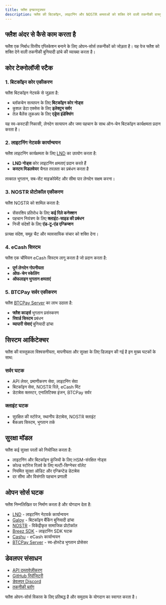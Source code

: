 ```yaml
---
title: फ्लैश इन्फ्रास्ट्रक्चर
description: फ्लैश की बिटकॉइन, लाइटनिंग और NOSTR क्षमताओं को शक्ति देने वाली तकनीकी वास्तुकला के बारे में जानें
---
```


## फ्लैश अंदर से कैसे काम करता है

फ्लैश एक निर्बाध वित्तीय एप्लिकेशन बनाने के लिए ओपन-सोर्स तकनीकों को जोड़ता है। यह पेज फ्लैश को शक्ति देने वाली तकनीकी बुनियादी ढांचे की व्याख्या करता है।

## कोर टेक्नोलॉजी स्टैक

### 1. बिटकॉइन कोर एकीकरण

फ्लैश बिटकॉइन नेटवर्क से जुड़ता है:
- ब्लॉकचेन सत्यापन के लिए **बिटकॉइन कोर नोड्स**
- कुशल डेटा एक्सेस के लिए **इलेक्ट्रम सर्वर**
- तेज़ बैलेंस लुकअप के लिए **एड्रेस इंडेक्सिंग**

यह स्व-कस्टडी निकासी, लेनदेन सत्यापन और जमा पहचान के साथ ऑन-चेन बिटकॉइन कार्यक्षमता प्रदान करता है।

### 2. लाइटनिंग नेटवर्क कार्यान्वयन

फ्लैश लाइटनिंग कार्यक्षमता के लिए [LND](https://github.com/lightningnetwork/lnd) का उपयोग करता है:

- **LND नोड्स** कोर लाइटनिंग क्षमताएं प्रदान करते हैं
- **कस्टम मिडलवेयर** चैनल तरलता का प्रबंधन करता है

तत्काल भुगतान, सब-सेंट माइक्रोपेमेंट और सीमा पार लेनदेन सक्षम करना।

### 3. NOSTR प्रोटोकॉल एकीकरण

फ्लैश NOSTR को शामिल करता है:
- सेंसरशिप प्रतिरोध के लिए **कई रिले कनेक्शन**
- पहचान नियंत्रण के लिए **क्लाइंट-साइड की प्रबंधन**
- निजी संदेशों के लिए **एंड-टू-एंड एन्क्रिप्शन**

प्रत्यक्ष संदेश, समूह चैट और व्यावसायिक संचार को शक्ति देना।

### 4. eCash सिस्टम

फ्लैश एक चौमियन eCash सिस्टम लागू करता है जो प्रदान करता है:
- **पूर्ण लेनदेन गोपनीयता**
- **ऑफ-चेन स्केलिंग**
- **ऑफलाइन भुगतान क्षमताएं**

### 5. BTCPay सर्वर एकीकरण

फ्लैश [BTCPay Server](https://btcpayserver.org/) का लाभ उठाता है:
- **फ्लैश कार्ड्स** भुगतान प्रसंस्करण
- **रिवार्ड सिस्टम** प्रबंधन
- **व्यापारी सेवाएं** बुनियादी ढांचा

## सिस्टम आर्किटेक्चर

फ्लैश की वास्तुकला विश्वसनीयता, मापनीयता और सुरक्षा के लिए डिज़ाइन की गई है इन मुख्य घटकों के साथ:

### सर्वर घटक
- API लेयर, प्रमाणीकरण सेवा, लाइटनिंग सेवा
- बिटकॉइन सेवा, NOSTR रिले, eCash मिंट
- डेटाबेस क्लस्टर, एनालिटिक्स इंजन, BTCPay सर्वर

### क्लाइंट घटक
- सुरक्षित की स्टोरेज, स्थानीय डेटाबेस, NOSTR क्लाइंट
- बैकअप सिस्टम, भुगतान तर्क

## सुरक्षा मॉडल

फ्लैश कई सुरक्षा परतों को नियोजित करता है:
- लाइटनिंग और बिटकॉइन कुंजियों के लिए HSM-संरक्षित नोड्स
- कोल्ड स्टोरेज रिज़र्व के लिए मल्टी-सिग्नेचर वॉलेट
- नियमित सुरक्षा ऑडिट और एन्क्रिप्टेड डेटाबेस
- दर सीमा और विसंगति पहचान प्रणाली

## ओपन सोर्स घटक

फ्लैश निम्नलिखित पर निर्माण करता है और योगदान देता है:
- [LND](https://github.com/lightningnetwork/lnd) - लाइटनिंग नेटवर्क कार्यान्वयन
- [Galoy](https://github.com/GaloyMoney/galoy) - बिटकॉइन बैंकिंग बुनियादी ढांचा
- [NOSTR](https://github.com/nostr-protocol/nostr) - विकेंद्रीकृत सामाजिक प्रोटोकॉल
- [Breez SDK](https://github.com/breez/breez-sdk) - लाइटनिंग SDK घटक
- [Cashu](https://github.com/cashubtc/cashu) - eCash कार्यान्वयन
- [BTCPay Server](https://github.com/btcpayserver/btcpayserver) - स्व-होस्टेड भुगतान प्रोसेसर

## डेवलपर संसाधन

- [API दस्तावेज़ीकरण](https://docs.getflash.io/api)
- [GitHub रिपॉजिटरी](https://github.com/LNFlash)
- [डेवलपर Discord](https://discord.gg/flashbitcoin)
- [तकनीकी ब्लॉग](https://blog.getflash.io/tech)

फ्लैश ओपन-सोर्स विकास के लिए प्रतिबद्ध है और समुदाय के योगदान का स्वागत करता है।